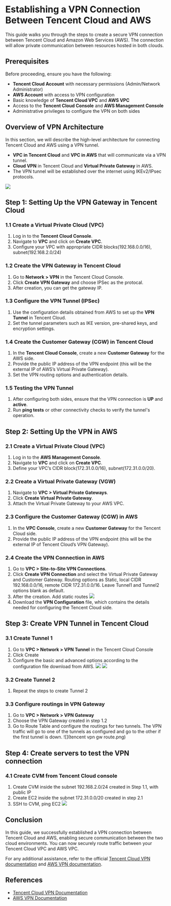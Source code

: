 # Establishing a VPN Connection Between Tencent Cloud and AWS

This guide walks you through the steps to create a secure VPN connection between Tencent Cloud and Amazon Web Services (AWS). The connection will allow private communication between resources hosted in both clouds.

## Prerequisites

Before proceeding, ensure you have the following:

- **Tencent Cloud Account** with necessary permissions (Admin/Network Administrator)
- **AWS Account** with access to VPN configuration
- Basic knowledge of **Tencent Cloud VPC** and **AWS VPC**
- Access to the **Tencent Cloud Console** and **AWS Management Console**
- Administrative privileges to configure the VPN on both sides

## Overview of VPN Architecture

In this section, we will describe the high-level architecture for connecting Tencent Cloud and AWS using a VPN tunnel.

- **VPC in Tencent Cloud** and **VPC in AWS** that will communicate via a VPN tunnel.
- **Cloud VPN** in Tencent Cloud and **Virtual Private Gateway** in AWS.
- The VPN tunnel will be established over the internet using IKEv2/IPsec protocols.

![](./vpn.png)

## Step 1: Setting Up the VPN Gateway in Tencent Cloud

### 1.1 Create a Virtual Private Cloud (VPC)

1. Log in to the **Tencent Cloud Console**.
2. Navigate to **VPC** and click on **Create VPC**.
3. Configure your VPC with appropriate CIDR blocks(192.168.0.0/16), subnet(192.168.2.0/24)

### 1.2 Create the VPN Gateway in Tencent Cloud

1. Go to **Network > VPN** in the Tencent Cloud Console.
2. Click **Create VPN Gateway** and choose IPSec as the protocal.
3. After creation, you can get the gateway IP.

### 1.3 Configure the VPN Tunnel (IPSec)

1. Use the configuration details obtained from AWS to set up the **VPN Tunnel** in Tencent Cloud.
2. Set the tunnel parameters such as IKE version, pre-shared keys, and encryption settings.

### 1.4 Create the Customer Gateway (CGW) in Tencent Cloud

1. In the **Tencent Cloud Console**, create a new **Customer Gateway** for the AWS side.
2. Provide the public IP address of the VPN endpoint (this will be the external IP of AWS’s Virtual Private Gateway).
3. Set the VPN routing options and authentication details.

### 1.5 Testing the VPN Tunnel

1. After configuring both sides, ensure that the VPN connection is **UP** and **active**.
2. Run **ping tests** or other connectivity checks to verify the tunnel's operation.

## Step 2: Setting Up the VPN in AWS

### 2.1 Create a Virtual Private Cloud (VPC)

1. Log in to the **AWS Management Console**.
2. Navigate to **VPC** and click on **Create VPC**.
3. Define your VPC’s CIDR block(172.31.0.0/16), subnet(172.31.0.0/20).

### 2.2 Create a Virtual Private Gateway (VGW)

1. Navigate to **VPC > Virtual Private Gateways**.
2. Click **Create Virtual Private Gateway**.
3. Attach the Virtual Private Gateway to your AWS VPC.

### 2.3 Configure the Customer Gateway (CGW) in AWS

1. In the **VPC Console**, create a new **Customer Gateway** for the Tencent Cloud side.
2. Provide the public IP address of the VPN endpoint (this will be the external IP of Tencent Cloud’s VPN Gateway).

### 2.4 Create the VPN Connection in AWS

1. Go to **VPC > Site-to-Site VPN Connections**.
2. Click **Create VPN Connection** and select the Virtual Private Gateway and Customer Gateway. Routing options as Static, local CIDR 192.168.0.0/16, remote CIDR 172.31.0.0/16. Leave Tunnel1 and Tunnel2 options blank as default.
3. After the creation. Add static routes ![](./vpn-static-routes.png)
4. Download the **VPN Configuration** file, which contains the details needed for configuring the Tencent Cloud side.

## Step 3: Create VPN Tunnel in Tencent Cloud

### 3.1 Create Tunnel 1

1. Go to **VPC > Network > VPN Tunnel** in the Tencent Cloud Console
2. Click Create
3. Configure the basic and advanced options according to the configuration file download from AWS. ![](tunnel1-basic.png) ![](tunnel1-advanced.png)

### 3.2 Create Tunnel 2

1. Repeat the steps to create Tunnel 2 

### 3.3 Configure routings in VPN Gateway

1. Go to **VPC > Network > VPN Gateway**
2. Choose the VPN Gateway created in step 1.2
3. Go to Route Table and configure the routings for two tunnels. The VPN traffic will go to one of the tunnels as configured and go to the other if the first tunnel is down.
![](tencent vpn gw route.png)

## Step 4: Create servers to test the VPN connection

### 4.1 Create CVM from Tencent Cloud console

1. Create CVM inside the subnet 192.168.2.0/24 created in Step 1.1, with public IP
2. Create EC2 inside the subnet 172.31.0.0/20 created in step 2.1
3. SSH to CVM, ping EC2 ![](ping.png)

## Conclusion

In this guide, we successfully established a VPN connection between Tencent Cloud and AWS, enabling secure communication between the two cloud environments. You can now securely route traffic between your Tencent Cloud VPC and AWS VPC.

For any additional assistance, refer to the official [Tencent Cloud VPN documentation](https://intl.cloud.tencent.com/document/product/1037) and [AWS VPN documentation](https://aws.amazon.com/vpn/).

## References

- [Tencent Cloud VPN Documentation](https://intl.cloud.tencent.com/document/product/1037)
- [AWS VPN Documentation](https://aws.amazon.com/vpn/)